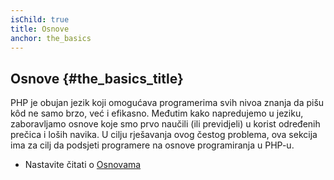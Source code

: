 ```yaml
---
isChild: true
title: Osnove
anchor: the_basics
---
```


## Osnove {#the_basics_title}

PHP je obujan jezik koji omogućava programerima svih nivoa znanja da pišu kôd ne samo brzo, već i efikasno.
Međutim kako napredujemo u jeziku, zaboravljamo osnove koje smo prvo naučili (ili previdjeli) u korist
određenih prečica i loših navika. U cilju rješavanja ovog čestog problema, ova sekcija ima za cilj da
podsjeti programere na osnove programiranja u PHP-u.

* Nastavite čitati o [Osnovama](pages/The-Basics.html)
